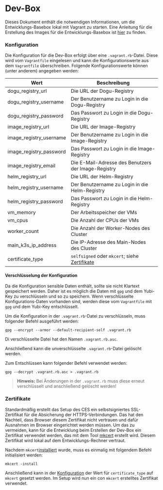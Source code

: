 # Dev-Box

Dieses Dokument enthält die notwendigen Informationen, um die Entwicklungs-Basebox lokal mit Vagrant zu starten.
Eine Anleitung für die Erstellung des Images für die Entwicklungs-Basebox ist [hier](./building_basebox_de.md) zu
finden.

### Konfiguration

Die Konfiguration für die Dev-Box erfolgt über eine `.vagrant.rb`-Datei. Diese wird vom `Vagrantfile` eingelesen und
kann die Konfigurationswerte aus dem `Vagrantfile` überschreiben.
Folgende Konfigurationswerte können (unter anderem) angegeben werden:

| Wert                    | Beschreibung                                                  |
|-------------------------|---------------------------------------------------------------|
| dogu_registry_url       | Die URL der Dogu-Registry                                     |
| dogu_registry_username  | Der Benutzername zu Login in die Dogu-Registry                |
| dogu_registry_password  | Das Passwort zu Login in die Dogu-Registry                    |
| image_registry_url      | Die URL der Image-Registry                                    |
| image_registry_username | Der Benutzername zu Login in die Image-Registry               |
| image_registry_password | Das Passwort zu Login in die Image-Registry                   |
| image_registry_email    | Die E-Mail-Adresse des Benutzers der Image-Registry           |
| helm_registry_url       | Die URL der Helm-Registry                                     |
| helm_registry_username  | Der Benutzername zu Login in die Helm-Registry                |
| helm_registry_password  | Das Passwort zu Login in die Helm-Registry                    |
| vm_memory               | Der Arbeitsspeicher der VMs                                   |
| vm_cpus                 | Die Anzahl der CPUs der VMs                                   |
| worker_count            | Die Anzahl der Worker-Nodes des Cluster                       |
| main_k3s_ip_address     | Die IP-Adresse des Main-Nodes des Cluster                     |
| certificate_type        | `selfsigned` oder `mkcert`; siehe [Zertifikate](#zertifikate) |

#### Verschlüsselung der Konfiguration

Da die Konfiguration sensible Daten enthält, sollte sie nicht Klartext gespeichert werden.
Daher ist es möglich die Daten mit `gpg` und dem Yubi-Key zu verschlüsseln und so zu speichern.
Wenn verschlüsselte Konfigurations-Daten vorhanden sind, werden diese vom `Vagrantfile` mit `gpg` und dem Yubi-Key
entschlüsselt.

Um die Konfiguration in der `.vagrant.rb`-Datei zu verschlüsseln, muss folgender Befehl ausgeführt werden:

```shell
gpg --encrypt --armor --default-recipient-self .vagrant.rb
```
Di verschlüsselte Datei hat den Namen `.vagrant.rb.asc`.

Anschließend kann die unverschlüsselte `.vagrant.rb`-Datei gelöscht werden.

Zum Entschlüssen kann folgender Befehl verwendet werden:

```shell
gpg --decrypt .vagrant.rb.asc > .vagrant.rb
```

> **Hinweis:** Bei Änderungen in der `.vagrant.rb` muss diese erneut verschlüsselt und anschließend gelöscht werden!

### Zertifikate
Standardmäßig erstellt das Setup des CES ein selbstsigniertes SSL-Zertifikat für die Absicherung der HTTPS-Verbindungen.
Das hat den Nachteil, dass Browser diesem Zertifikat nicht vertrauen und dafür Ausnahmen im Browser eingerichtet werden müssen.
Um das zu vermeiden, kann für die Entwicklung beim Erstellen der Dev-Box ein Zertifikat verwendet werden, das mit dem Tool [mkcert](https://github.com/FiloSottile/mkcert) erstellt wird. 
Diesem Zertifikat wird lokal auf dem Entwicklungs-Rechner vertraut.

Nachdem `mkcert`[installiert](https://github.com/FiloSottile/mkcert#installation) wurde, muss es einmalig mit folgendem Befehl initialisiert werden:
```shell
mkcert -install
```

Anschließend kann in der [Konfiguration](#konfiguration) der Wert für `certificate_type` auf `mkcert` gesetzt werden.
Im Setup wird nun ein con `mkcert` erstelltes Zertifikat verwendet.